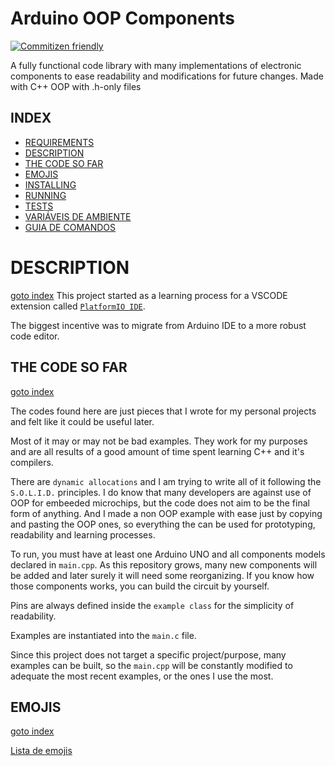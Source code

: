 
# Arduino OOP Components

[![Commitizen friendly](https://img.shields.io/badge/commitizen-friendly-brightgreen.svg)](http://commitizen.github.io/cz-cli/)

A fully functional code library with many implementations of electronic components to ease readability and modifications for future changes. Made with C++ OOP with .h-only files 

## INDEX

* [REQUIREMENTS](#requirements)
* [DESCRIPTION](#description)
* [THE CODE SO FAR](#the-code-so-far)
* [EMOJIS](#emojis)
* [INSTALLING](#installing)
* [RUNNING](#running)
* [TESTS](#tests)
* [VARIÁVEIS DE AMBIENTE](#variaveis-de-ambiente)
* [GUIA DE COMANDOS](#guia-de-comandos)

# DESCRIPTION 
[goto index](#index)
This project started as a learning process for a VSCODE extension called [`PlatformIO IDE`](https://marketplace.visualstudio.com/items?itemName=platformio.platformio-ide).

The biggest incentive was to migrate from Arduino IDE to a more robust code editor. 

## THE CODE SO FAR 
[goto index](#index)

The codes found here are just pieces that I wrote for my personal projects and felt like it could be useful later.

Most of it may or may not be bad examples. They work for my purposes and are all results of a good amount of time spent learning C++ and it's compilers.

There are `dynamic allocations` and I am trying to write all of it following the `S.O.L.I.D.` principles. I do know that many developers are against use of OOP for embeeded microchips, but the code does not aim to be the final form of anything. And I made a non OOP example with ease just by copying and pasting the OOP ones, so everything the can be used for prototyping, readability and learning processes.

To run, you must have at least one Arduino UNO and all components models declared in `main.cpp`. As this repository grows, many new components will be added and later surely it will need some reorganizing.
If you know how those components works, you can build the circuit by yourself.

Pins are always defined inside the `example class` for the simplicity of readability.

Examples are instantiated into the `main.c` file.

Since this project does not target a specific project/purpose, many examples can be built, so the `main.cpp` will be constantly modified to adequate the most recent examples, or the ones I use the most.


## EMOJIS 
[goto index](#index)

[Lista de emojis](https://emojis.github.io/index.html)
